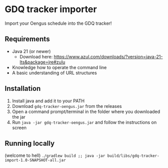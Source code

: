 # GDQ tracker importer
Import your Oengus schedule into the GDQ tracker!

## Requirements
- Java 21 (or newer)
  - Download here: https://www.azul.com/downloads/?version=java-21-lts&package=jre#zulu
- Knowledge how to operate the command line
- A basic understanding of URL structures

## Installation
1. Install java and add it to your PATH
2. Download `gdq-tracker-oengus.jar` from the releases
3. Open a command prompt/terminal in the folder where you downloaded the jar
4. Run `java -jar gdq-tracker-oengus.jar` and follow the instructions on screen

## Running locally
(welcome to hell) `./gradlew build ;; java -jar build/libs/gdq-tracker-import-1.0-SNAPSHOT-all.jar`
